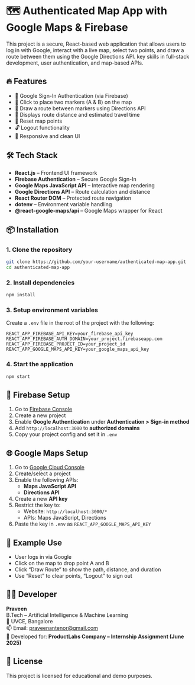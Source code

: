 # 🗺️ Authenticated Map App with Google Maps & Firebase

This project is a secure, React-based web application that allows users to log in with Google, interact with a live map, select two points, and draw a route between them using the Google Directions API. key skills in full-stack development, user authentication, and map-based APIs.

## 🔥 Features

- 🔐 Google Sign-In Authentication (via Firebase)
- 📍 Click to place two markers (A & B) on the map
- 🚗 Draw a route between markers using Directions API
- 📏 Displays route distance and estimated travel time
- 🔁 Reset map points
- 🔓 Logout functionality
- 🧭 Responsive and clean UI

## 🛠️ Tech Stack

- **React.js** – Frontend UI framework
- **Firebase Authentication** – Secure Google Sign-In
- **Google Maps JavaScript API** – Interactive map rendering
- **Google Directions API** – Route calculation and distance
- **React Router DOM** – Protected route navigation
- **dotenv** – Environment variable handling
- **@react-google-maps/api** – Google Maps wrapper for React


## 📦 Installation

### 1. Clone the repository
```bash
git clone https://github.com/your-username/authenticated-map-app.git
cd authenticated-map-app
```

### 2. Install dependencies
```bash
npm install
```

### 3. Setup environment variables
Create a `.env` file in the root of the project with the following:

```
REACT_APP_FIREBASE_API_KEY=your_firebase_api_key
REACT_APP_FIREBASE_AUTH_DOMAIN=your_project.firebaseapp.com
REACT_APP_FIREBASE_PROJECT_ID=your_project_id
REACT_APP_GOOGLE_MAPS_API_KEY=your_google_maps_api_key
```


### 4. Start the application
```bash
npm start
```



## 🔑 Firebase Setup

1. Go to [Firebase Console](https://console.firebase.google.com)
2. Create a new project
3. Enable **Google Authentication** under **Authentication > Sign-in method**
4. Add `http://localhost:3000` to **authorized domains**
5. Copy your project config and set it in `.env`

## 🌐 Google Maps Setup

1. Go to [Google Cloud Console](https://console.cloud.google.com/)
2. Create/select a project
3. Enable the following APIs:
   - **Maps JavaScript API**
   - **Directions API**
4. Create a new **API key**
5. Restrict the key to:
   - Website: `http://localhost:3000/*`
   - APIs: Maps JavaScript, Directions
6. Paste the key in `.env` as `REACT_APP_GOOGLE_MAPS_API_KEY`

## 🧪 Example Use

- User logs in via Google
- Click on the map to drop point A and B
- Click “Draw Route” to show the path, distance, and duration
- Use “Reset” to clear points, “Logout” to sign out



## 👨‍💻 Developer

**Praveen**  
B.Tech – Artificial Intelligence & Machine Learning  
📍 UVCE, Bangalore  
📫 Email: praveenantenor@gmail.com  
🎯 Developed for: **ProductLabs Company – Internship Assignment (June 2025)**

## 📜 License

This project is licensed for educational and demo purposes.
